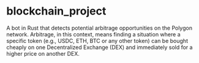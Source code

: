 # blockchain_project
A bot in Rust that detects potential arbitrage opportunities on the Polygon network. Arbitrage, in this context, means finding a situation where a specific token (e.g., USDC, ETH, BTC or any other token) can be bought cheaply on one Decentralized Exchange (DEX) and immediately sold for a higher price on another DEX.
